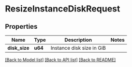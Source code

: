 # ResizeInstanceDiskRequest

## Properties

Name | Type | Description | Notes
------------ | ------------- | ------------- | -------------
**disk_size** | **u64** | Instance disk size in GiB | 

[[Back to Model list]](../README.md#documentation-for-models) [[Back to API list]](../README.md#documentation-for-api-endpoints) [[Back to README]](../README.md)


